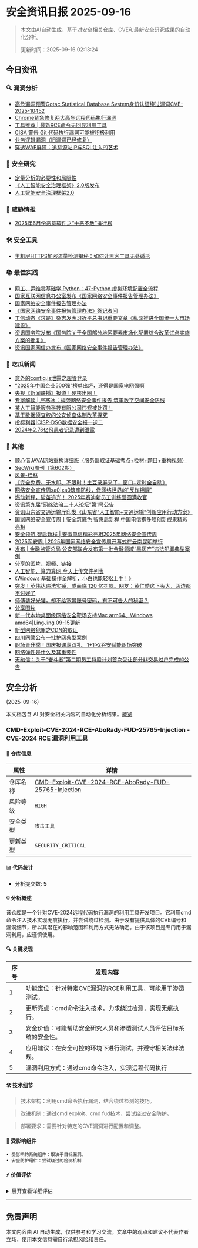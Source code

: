 
# 安全资讯日报 2025-09-16

> 本文由AI自动生成，基于对安全相关仓库、CVE和最新安全研究成果的自动化分析。
> 
> 更新时间：2025-09-16 02:13:24

<!-- more -->

## 今日资讯

### 🔍 漏洞分析

* [高危漏洞预警Gotac Statistical Database System身份认证绕过漏洞CVE-2025-10452](https://mp.weixin.qq.com/s?__biz=MzI3NzMzNzE5Ng==&mid=2247490739&idx=1&sn=fed14843d54269cfdbbf60dca085594a)
* [Chrome紧急修复两大高危远程代码执行漏洞](https://mp.weixin.qq.com/s?__biz=MzU2NDY2OTU4Nw==&mid=2247523772&idx=1&sn=76f4dbc1b19b436c9eaf21f8dbcb2f8f)
* [工具推荐 | 最新RCE命令无回显利用工具](https://mp.weixin.qq.com/s?__biz=MzkwNjczOTQwOA==&mid=2247495862&idx=1&sn=843fdb319d99f2429380f1d5b48f4984)
* [CISA 警告 Git 代码执行漏洞可能被积极利用](https://mp.weixin.qq.com/s?__biz=Mzg3ODY0NTczMA==&mid=2247493547&idx=1&sn=8d6e7a13e11957fc7c47e0d41c38b0d8)
* [业务逻辑漏洞（旧漏洞已经修复）](https://mp.weixin.qq.com/s?__biz=Mzk0NTc2MTMxNQ==&mid=2247484833&idx=1&sn=ebd0b5d36bfd3431508db0f0a8335dc3)
* [穿透WAF屏障：追踪源站IP与SQL注入的艺术](https://mp.weixin.qq.com/s?__biz=MjM5Mzc4MzUzMQ==&mid=2650261993&idx=1&sn=89c05624c0794d370ab2596d1a0b44c2)

### 🔬 安全研究

* [定量分析的必要性和局限性](https://mp.weixin.qq.com/s?__biz=MzUzOTI4NDQ3NA==&mid=2247484836&idx=1&sn=0873b50852065343d55a3a174f96581a)
* [《人工智能安全治理框架》2.0版发布](https://mp.weixin.qq.com/s?__biz=MzkxNDY0MjMxNQ==&mid=2247537885&idx=4&sn=46047a41bc593de591e9311d048fd86d)
* [人工智能安全治理框架2.0](https://mp.weixin.qq.com/s?__biz=MjM5OTk4MDE2MA==&mid=2655291490&idx=1&sn=4890493062dd4d9a6ed861b1c0c28a6a)

### 🎯 威胁情报

* [2025年6月份恶意软件之“十恶不赦”排行榜](https://mp.weixin.qq.com/s?__biz=MzA5MzU5MzQzMA==&mid=2652118366&idx=2&sn=d545b570a33d09e3169bf1606d3e07fe)

### 🛠️ 安全工具

* [主机层HTTPS加密流量检测揭秘：如何让黑客工具无处遁形](https://mp.weixin.qq.com/s?__biz=Mzg3NTUzOTg3NA==&mid=2247516384&idx=1&sn=c4833c2af2f69279d7252819bcaa30f6)

### 📚 最佳实践

* [网工、运维零基础学 Python：47-Python 虚拟环境配置全流程](https://mp.weixin.qq.com/s?__biz=MzIyMzIwNzAxMQ==&mid=2649470700&idx=1&sn=f3c3429ea6671e6c21e99f4f6071e8a0)
* [国家互联网信息办公室发布《国家网络安全事件报告管理办法》](https://mp.weixin.qq.com/s?__biz=Mzg3OTU5NDQ3Ng==&mid=2247492025&idx=1&sn=ff63f3299c5b768dfbb2b7d7d3b6b2e4)
* [国家网络安全事件报告管理办法](https://mp.weixin.qq.com/s?__biz=Mzg3OTU5NDQ3Ng==&mid=2247492025&idx=2&sn=ea37371e593c221f8648937fcd513fd8)
* [《国家网络安全事件报告管理办法》答记者问](https://mp.weixin.qq.com/s?__biz=Mzg3OTU5NDQ3Ng==&mid=2247492025&idx=3&sn=d9de5da753e10ec7fb03e62d3920447f)
* [工信动态《求是》杂志发表习近平总书记重要文章《纵深推进全国统一大市场建设》](https://mp.weixin.qq.com/s?__biz=MjM5NzYwNDU0Mg==&mid=2649254369&idx=1&sn=28d83eade68b7317a91368252e8a0159)
* [资讯国务院发布《国务院关于全国部分地区要素市场化配置综合改革试点实施方案的批复》](https://mp.weixin.qq.com/s?__biz=MzU1NDY3NDgwMQ==&mid=2247556202&idx=2&sn=f045f0767d6e396e823140857cb540b4)
* [资讯国家网信办发布《国家网络安全事件报告管理办法》](https://mp.weixin.qq.com/s?__biz=MzU1NDY3NDgwMQ==&mid=2247556202&idx=3&sn=632623ed65a626f768a2e4d229244c3f)

### 🍉 吃瓜新闻

* [意外的config.js泄露之超管登录](https://mp.weixin.qq.com/s?__biz=Mzg2MjU2MjY4Mw==&mid=2247485200&idx=1&sn=70107b0d3532b065601e79d5a9b12cc2)
* [“2025年中国企业500强”榜单出炉，还得是国家电网强啊](https://mp.weixin.qq.com/s?__biz=MzIwNDYzNTYxNQ==&mid=2247503934&idx=1&sn=f9fc50b4a67661ab5dff9cd5240264c4)
* [央视《新闻联播》报道！硬核出圈！](https://mp.weixin.qq.com/s?__biz=MzkxNDY0MjMxNQ==&mid=2247537885&idx=2&sn=5691f45c473616bf97b0be06dab70256)
* [专家解读 | 严寒冰：规范网络安全事件报告 筑牢数字空间安全防线](https://mp.weixin.qq.com/s?__biz=MzA5MzE5MDAzOA==&mid=2664249293&idx=2&sn=1eab0fab2fa86d16c3737c5ce8c53c1e)
* [某人工智能服务科技有限公司违规被处罚！](https://mp.weixin.qq.com/s?__biz=MzA5MzE5MDAzOA==&mid=2664249293&idx=4&sn=43945a2e12d058f9b3d1f3b993470592)
* [基于数据侦查权的公安侦查体制改革探究](https://mp.weixin.qq.com/s?__biz=MzAwNDcwMDgzMA==&mid=2651048616&idx=2&sn=df2e46ba378a5bca043521ee1850dd96)
* [投标利器|CISP-DSG数据安全报一送二](https://mp.weixin.qq.com/s?__biz=MzU4MjUxNjQ1Ng==&mid=2247525061&idx=2&sn=a79c802e8d87342d207f59c4b07bbac8)
* [2024年2.76亿份患者记录遭到泄露](https://mp.weixin.qq.com/s?__biz=Mzg2NjY2MTI3Mg==&mid=2247501656&idx=2&sn=f323f6df7e83d38e9c284d37515c177f)

### 📌 其他

* [顺心借JAVA网站重构详细版（服务器取证基础考点+检材+题目+重构视频）](https://mp.weixin.qq.com/s?__biz=MzUyOTcyNDg1OA==&mid=2247484557&idx=1&sn=1c2fbad4ef077f4e563d491dcb8f5ba1)
* [SecWiki周刊（第602期）](https://mp.weixin.qq.com/s?__biz=MjM5NDM1OTM0Mg==&mid=2651053565&idx=1&sn=261ff83b8a352aa6fa4b41d3e37cf747)
* [风景-桂林](https://mp.weixin.qq.com/s?__biz=MzI3MDQ1NDE2OA==&mid=2247491431&idx=1&sn=0843348eb72f66a8ee725d7f0552c546)
* [《完全免费、无水印、不限时！土豆录屏来了，窗口+定时全自动》](https://mp.weixin.qq.com/s?__biz=Mzk0MzI2NzQ5MA==&mid=2247488444&idx=1&sn=4989506f2c2f209bdaa3b950d52f93f9)
* [网络安全宣传周xa0|xa0筑牢防线，做网络世界的“反诈锦鲤”](https://mp.weixin.qq.com/s?__biz=MzI4MTIxMzkxMg==&mid=2247485666&idx=1&sn=9a29525b19b20c989e284d7c3c89abbb)
* [燃动新程，破茧追光！ 2025年赛迪新员工训练营圆满收官](https://mp.weixin.qq.com/s?__biz=MjM5NzYwNDU0Mg==&mid=2649254369&idx=2&sn=b25960db2e37a6026aa1e6651cc45c13)
* [资讯第九届“网络法治三十人论坛”第1号公告](https://mp.weixin.qq.com/s?__biz=MzU1NDY3NDgwMQ==&mid=2247556202&idx=1&sn=443c19e57ad415966f45ca23ad6be764)
* [资讯山东省交通运输厅印发《山东省“人工智能+交通运输”创新应用行动方案》](https://mp.weixin.qq.com/s?__biz=MzU1NDY3NDgwMQ==&mid=2247556202&idx=4&sn=65666c85ddf0df7cecd6a66dca241c3e)
* [国家网络安全宣传周丨安全筑底色 智惠启新程 中国电信携多项创新成果精彩亮相](https://mp.weixin.qq.com/s?__biz=MzkxNDY0MjMxNQ==&mid=2247537885&idx=1&sn=115de632f6550a9943f3b8d486e53f2b)
* [安全领航 智启新程 | 安徽电信精彩亮相2025年网络安全宣传周](https://mp.weixin.qq.com/s?__biz=MzkxNDY0MjMxNQ==&mid=2247537885&idx=3&sn=80025739a350d7898cf63c591fc2c415)
* [2025网安周 | 2025年国家网络安全宣传周开幕式在云南昆明举行](https://mp.weixin.qq.com/s?__biz=MzA5MzE5MDAzOA==&mid=2664249293&idx=1&sn=1d837825e3fc1815d629b5b03c834d2e)
* [发布 | 金融监管总局 公安部联合发布第一批金融领域“黑灰产”违法犯罪典型案例](https://mp.weixin.qq.com/s?__biz=MzA5MzE5MDAzOA==&mid=2664249293&idx=3&sn=5777a54118a88217b426e562ea38862c)
* [分享的图片、视频、链接](https://mp.weixin.qq.com/s?__biz=Mzg5ODUxMzg0Ng==&mid=2247500699&idx=1&sn=cf5939c4894e8aa0310a73e91f16db83)
* [人工智能、算力算网 今天上传文件列表](https://mp.weixin.qq.com/s?__biz=MjM5OTk4MDE2MA==&mid=2655291490&idx=2&sn=126e9fe07175542354ea7d4e93ed3c9c)
* [《Windows 基础操作全解析，小白也能轻松上手！》](https://mp.weixin.qq.com/s?__biz=MzIxNzA2NzY1Nw==&mid=2655267788&idx=1&sn=33beb98710892a3496908c5cf1840c64)
* [突发！英伟达违法实锤，或面临 120 亿罚款。网友：黄仁勋这下头大，两边都不讨好了](https://mp.weixin.qq.com/s?__biz=MzU2MjU2MzI3MA==&mid=2247484911&idx=1&sn=c04e5677901d9412e01928a9ee306bfd)
* [师傅装好光猫，却不给宽带账号密码，有不可告人的秘密？](https://mp.weixin.qq.com/s?__biz=MzU2MjU2MzI3MA==&mid=2247484911&idx=2&sn=12f5aa33ea837dff33b9c8f5918c6c02)
* [分享图片](https://mp.weixin.qq.com/s?__biz=MzI3Njc1MjcxMg==&mid=2247496351&idx=1&sn=e55e89c425580b5fcc328ce4a846e73d)
* [新一代本地桌面级网络安全靶场支持Mac arm64、Windows amd64|LingJing 09-15更新](https://mp.weixin.qq.com/s?__biz=Mzg3ODE2MjkxMQ==&mid=2247494771&idx=1&sn=4b646b6b3bc860bcb0595e1ac1b22f89)
* [新型网络犯罪之CDN的取证](https://mp.weixin.qq.com/s?__biz=MzAwNDcwMDgzMA==&mid=2651048616&idx=1&sn=5929b0a4510ae51cf72450d77efa3361)
* [四川网警公布一批护网典型案例](https://mp.weixin.qq.com/s?__biz=MzA5MzU5MzQzMA==&mid=2652118366&idx=1&sn=3918cc0f5df7d5708a77fdbb2c128761)
* [职场晋升季！国庆报课享双礼，1+1>2谷安赋能职场突破](https://mp.weixin.qq.com/s?__biz=MzU4MjUxNjQ1Ng==&mid=2247525061&idx=1&sn=28d4a0b4154edcf61db5203e9ccbe114)
* [网络弹性是什么及其重要性](https://mp.weixin.qq.com/s?__biz=Mzg2NjY2MTI3Mg==&mid=2247501656&idx=1&sn=1bf76fcd953ed38b5b9a21fa42b1d3fd)
* [天融信：关于“奋斗者”第二期员工持股计划首次受让部分非交易过户完成的公告](https://mp.weixin.qq.com/s?__biz=MzUzNjkxODE5MA==&mid=2247493805&idx=1&sn=13ada09eef9ac3dcd51e30e485a73f3e)

## 安全分析
(2025-09-16)

本文档包含 AI 对安全相关内容的自动化分析结果。[概览](https://blog.897010.xyz/c/today)


### CMD-Exploit-CVE-2024-RCE-AboRady-FUD-25765-Injection - CVE-2024 RCE 漏洞利用工具

#### 📌 仓库信息

| 属性 | 详情 |
|------|------|
| 仓库名称 | [CMD-Exploit-CVE-2024-RCE-AboRady-FUD-25765-Injection](https://github.com/Wamtoewkz/CMD-Exploit-CVE-2024-RCE-AboRady-FUD-25765-Injection) |
| 风险等级 | `HIGH` |
| 安全类型 | `攻击工具` |
| 更新类型 | `SECURITY_CRITICAL` |

#### 📊 代码统计

- 分析提交数: **5**

#### 💡 分析概述

该仓库是一个针对CVE-2024远程代码执行漏洞的利用工具开发项目。它利用cmd命令注入技术实现无痕执行，并尝试绕过检测。由于没有提供具体的CVE编号和漏洞细节，所以其潜在的影响范围和利用方式无法确定。由于该项目是专门用于漏洞利用，应谨慎使用。

#### 🔍 关键发现

| 序号 | 发现内容 |
|------|----------|
| 1 | 功能定位：针对特定CVE漏洞的RCE利用工具，可能用于渗透测试。 |
| 2 | 更新亮点：cmd命令注入技术，力求绕过检测，实现无痕执行。 |
| 3 | 安全价值：可能帮助安全研究人员和渗透测试人员评估目标系统的安全性。 |
| 4 | 应用建议：在安全可控的环境下进行测试，并遵守相关法律法规。 |
| 5 | 漏洞利用方式：通过cmd命令注入，实现远程代码执行 |

#### 🛠️ 技术细节

> 技术架构：利用cmd命令执行漏洞，结合绕过检测的技巧。

> 改进机制：通过cmd exploit、cmd fud技术，尝试绕过安全防护。

> 部署要求：需要针对特定的CVE漏洞进行配置和调整。


#### 🎯 受影响组件

```
• 受影响的系统组件：取决于目标漏洞。
• 安全防护组件：尝试绕过的检测机制
```

#### ⚡ 价值评估

<details>
<summary>展开查看详细评估</summary>

该工具专注于RCE漏洞利用，如果实现成功，具有较高的安全价值，可用于评估系统安全性。但是因为没有提供具体的CVE编号和漏洞细节，风险较高，需要小心使用。
</details>

---


## 免责声明
本文内容由 AI 自动生成，仅供参考和学习交流。文章中的观点和建议不代表作者立场，使用本文信息需自行承担风险和责任。
